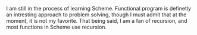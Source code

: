 I am still in the process of learning Scheme. Functional program is definetly an intresting approach to problem solving, though I must admit that at the moment, it is not my favorite. That being said, I am a fan of recursion, and most functions in Scheme use recursion.
